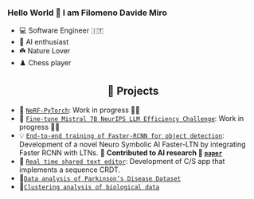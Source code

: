 ### Hello World 👋 I am Filomeno Davide Miro

- 💻 Software Engineer 🇮🇹
- 🦾 AI enthusiast
- ☘️ Nature Lover
- ♟️ Chess player


<h2  align="center"> 🎯 Projects </h2>

* 💎 [`NeRF-PyTorch`](https://github.com/davidemiro/NeRF-pytorch): Work in progress 🚧🔨
* 🤖 [`Fine-tune Mistral 7B NeurIPS LLM Efficiency Challenge`](https://github.com/davidemiro/neurips_llm_efficiency_challenge): Work in progress 🚧🔨
* 💡 [`End-to-end training of Faster-RCNN for object detection`](https://github.com/davidemiro/Tesi_Davide_Miro): Development of a novel Neuro Symbolic AI Faster-LTN by integrating Faster RCNN with LTNs. 🧨 **Contributed to AI research 🧪 [`paper`](https://doi.org/10.1007/978-3-030-86340-1_4)**
* 📄 [`Real time shared text editor`](https://github.com/roberto-borgone/Progetto_Malnati): Development of C/S app that implements a sequence CRDT.
* 🧪[`Data analysis of Parkinson’s Disease Dataset`](https://github.com/davidemiro/ProjectDataSpace)
* 🧬[`Clustering analysis of biological data`](https://github.com/davidemiro/project_bioinformatics_official)









<!--
**davidemiro/davidemiro** is a ✨ _special_ ✨ repository because its `README.md` (this file) appears on your GitHub profile.

Here are some ideas to get you started:

- 🔭 I’m currently working on ...
- 🌱 I’m currently learning ...
- 👯 I’m looking to collaborate on ...
- 🤔 I’m looking for help with ...
- 💬 Ask me about ...
- 📫 How to reach me: ...
- 😄 Pronouns: ...
- ⚡ Fun fact: ...
-->
